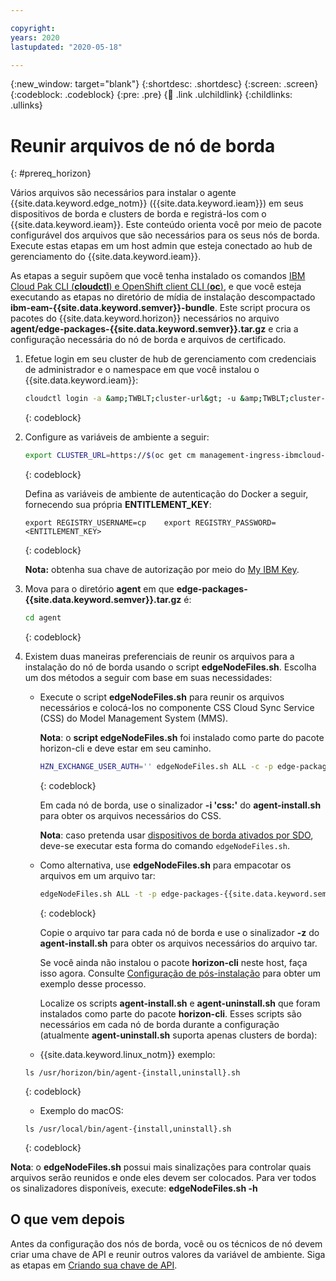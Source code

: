 ```yaml
---

copyright:
years: 2020
lastupdated: "2020-05-18"

---
```


{:new_window: target="blank"}
{:shortdesc: .shortdesc}
{:screen: .screen}
{:codeblock: .codeblock}
{:pre: .pre}
{:child: .link .ulchildlink}
{:childlinks: .ullinks}

# Reunir arquivos de nó de borda
{: #prereq_horizon}

Vários arquivos são necessários para instalar o agente {{site.data.keyword.edge_notm}} ({{site.data.keyword.ieam}}) em seus dispositivos de borda e clusters de borda e registrá-los com o {{site.data.keyword.ieam}}. Este conteúdo orienta você por meio de pacote configurável dos arquivos que são necessários para os seus nós de borda. Execute estas etapas em um host admin que esteja conectado ao hub de gerenciamento do {{site.data.keyword.ieam}}.

As etapas a seguir supõem que você tenha instalado os comandos [IBM Cloud Pak CLI (**cloudctl**) e OpenShift client CLI (**oc**)](../cli/cloudctl_oc_cli.md), e que você esteja executando as etapas no diretório de mídia de instalação descompactado **ibm-eam-{{site.data.keyword.semver}}-bundle**. Este script procura os pacotes do {{site.data.keyword.horizon}} necessários no arquivo **agent/edge-packages-{{site.data.keyword.semver}}.tar.gz** e cria a configuração necessária do nó de borda e arquivos de certificado.

1. Efetue login em seu cluster de hub de gerenciamento com credenciais de administrador e o namespace em que você instalou o {{site.data.keyword.ieam}}:
   ```bash
   cloudctl login -a &amp;TWBLT;cluster-url&gt; -u &amp;TWBLT;cluster-admin-user&gt; -p &amp;TWBLT;cluster-admin-password&gt; -n &amp;TWBLT;namespace&gt; --skip-ssl-validation
   ```
   {: codeblock}

2. Configure as variáveis de ambiente a seguir:

   ```bash
   export CLUSTER_URL=https://$(oc get cm management-ingress-ibmcloud-cluster-info -o jsonpath='{.data.cluster_ca_domain}')    oc --insecure-skip-tls-verify=true -n kube-public get secret ibmcloud-cluster-ca-cert -o jsonpath="{.data.ca\.crt}" | base64 --decode &gt; ieam.crt    export HZN_MGMT_HUB_CERT_PATH="$PWD/ieam.crt"    export HZN_FSS_CSSURL=${CLUSTER_URL}/edge-css
   ```
   {: codeblock}

   Defina as variáveis de ambiente de autenticação do Docker a seguir, fornecendo sua própria **ENTITLEMENT_KEY**:
   ```
   export REGISTRY_USERNAME=cp    export REGISTRY_PASSWORD=<ENTITLEMENT_KEY>
   ```
   {: codeblock}

   **Nota:** obtenha sua chave de autorização por meio do [My IBM Key](https://myibm.ibm.com/products-services/containerlibrary).

3. Mova para o diretório **agent** em que **edge-packages-{{site.data.keyword.semver}}.tar.gz** é:

   ```bash
   cd agent
   ```
   {: codeblock}

4. Existem duas maneiras preferenciais de reunir os arquivos para a instalação do nó de borda usando o script **edgeNodeFiles.sh**. Escolha um dos métodos a seguir com base em suas necessidades:

   * Execute o script **edgeNodeFiles.sh** para reunir os arquivos necessários e colocá-los no componente CSS Cloud Sync Service (CSS) do Model Management System (MMS).

     **Nota**: o **script edgeNodeFiles.sh** foi instalado como parte do pacote horizon-cli e deve estar em seu caminho.

     ```bash
     HZN_EXCHANGE_USER_AUTH='' edgeNodeFiles.sh ALL -c -p edge-packages-{{site.data.keyword.semver}} -r cp.icr.io/cp/ieam
     ```
     {: codeblock}

     Em cada nó de borda, use o sinalizador **-i 'css:'** do **agent-install.sh** para obter os arquivos necessários do CSS.

     **Nota**: caso pretenda usar [dispositivos de borda ativados por SDO](../installing/sdo.md), deve-se executar esta forma do comando `edgeNodeFiles.sh`.

   * Como alternativa, use **edgeNodeFiles.sh** para empacotar os arquivos em um arquivo tar:

     ```bash
     edgeNodeFiles.sh ALL -t -p edge-packages-{{site.data.keyword.semver}} -r cp.icr.io/cp/ieam
     ```
     {: codeblock}

     Copie o arquivo tar para cada nó de borda e use o sinalizador **-z** do **agent-install.sh** para obter os arquivos necessários do arquivo tar.

     Se você ainda não instalou o pacote **horizon-cli** neste host, faça isso agora. Consulte [Configuração de pós-instalação](post_install.md#postconfig) para obter um exemplo desse processo.

     Localize os scripts **agent-install.sh** e **agent-uninstall.sh** que foram instalados como parte do pacote **horizon-cli**.    Esses scripts são necessários em cada nó de borda durante a configuração (atualmente **agent-uninstall.sh** suporta apenas clusters de borda):
    * {{site.data.keyword.linux_notm}} exemplo:

     ```
     ls /usr/horizon/bin/agent-{install,uninstall}.sh
     ```
     {: codeblock}

    * Exemplo do macOS:

     ```
     ls /usr/local/bin/agent-{install,uninstall}.sh
     ```
     {: codeblock}

**Nota**: o **edgeNodeFiles.sh** possui mais sinalizações para controlar quais arquivos serão reunidos e onde eles devem ser colocados. Para ver todos os sinalizadores disponíveis, execute: **edgeNodeFiles.sh -h**

## O que vem depois

Antes da configuração dos nós de borda, você ou os técnicos de nó devem criar uma chave de API e reunir outros valores da variável de ambiente. Siga as etapas em [Criando sua chave de API](prepare_for_edge_nodes.md).
